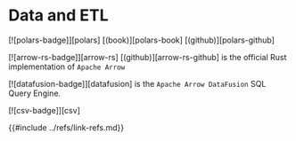 # Data and ETL

[![polars-badge]][polars]  [(book)][polars-book]  [(github)][polars-github]

[![arrow-rs-badge]][arrow-rs]  [(github)][arrow-rs-github] is the official Rust implementation of `Apache Arrow`

[![datafusion-badge]][datafusion] is the `Apache Arrow DataFusion` SQL Query Engine.

[![csv-badge]][csv]

{{#include ../refs/link-refs.md}}

